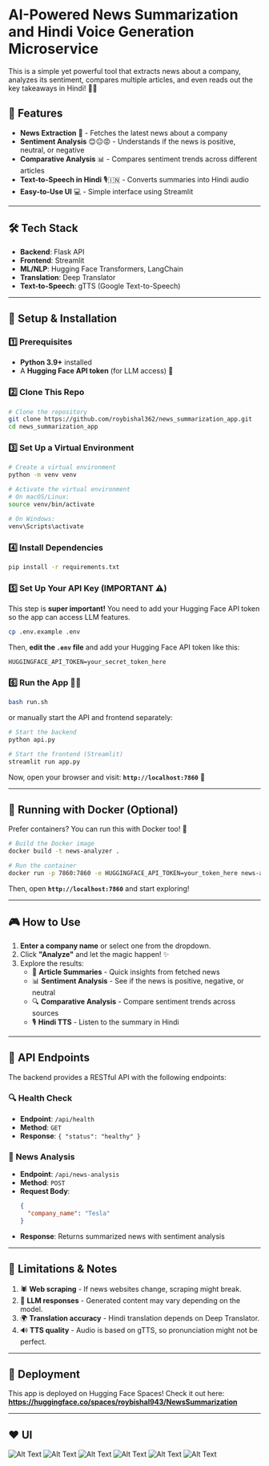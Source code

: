 # AI-Powered News Summarization and Hindi Voice Generation Microservice 

This is a simple yet powerful tool that extracts news about a company, analyzes its sentiment, compares multiple articles, and even reads out the key takeaways in Hindi! 📢📰

## 🎯 Features

- **News Extraction** 📰 - Fetches the latest news about a company
- **Sentiment Analysis** 😊😐😡 - Understands if the news is positive, neutral, or negative
- **Comparative Analysis** 📊 - Compares sentiment trends across different articles
- **Text-to-Speech in Hindi** 🎙️🇮🇳 - Converts summaries into Hindi audio
- **Easy-to-Use UI** 💻 - Simple interface using Streamlit

---

## 🛠️ Tech Stack

- **Backend**: Flask API
- **Frontend**: Streamlit
- **ML/NLP**: Hugging Face Transformers, LangChain
- **Translation**: Deep Translator
- **Text-to-Speech**: gTTS (Google Text-to-Speech)

---

## 🔧 Setup & Installation

### 1️⃣ Prerequisites

- **Python 3.9+** installed
- A **Hugging Face API token** (for LLM access) 🔑

### 2️⃣ Clone This Repo

```bash
# Clone the repository
git clone https://github.com/roybishal362/news_summarization_app.git
cd news_summarization_app
```

### 3️⃣ Set Up a Virtual Environment

```bash
# Create a virtual environment
python -m venv venv

# Activate the virtual environment
# On macOS/Linux:
source venv/bin/activate

# On Windows:
venv\Scripts\activate
```

### 4️⃣ Install Dependencies

```bash
pip install -r requirements.txt
```

### 5️⃣ Set Up Your API Key (IMPORTANT ⚠️)

This step is **super important!** You need to add your Hugging Face API token so the app can access LLM features.

```bash
cp .env.example .env
```
Then, **edit the `.env` file** and add your Hugging Face API token like this:

```
HUGGINGFACE_API_TOKEN=your_secret_token_here
```

### 6️⃣ Run the App 🏃‍♂️

```bash
bash run.sh
```

or manually start the API and frontend separately:

```bash
# Start the backend
python api.py
```

```bash
# Start the frontend (Streamlit)
streamlit run app.py
```

Now, open your browser and visit: **`http://localhost:7860`** 🎉

---

## 🐳 Running with Docker (Optional)

Prefer containers? You can run this with Docker too! 🐳

```bash
# Build the Docker image
docker build -t news-analyzer .

# Run the container
docker run -p 7860:7860 -e HUGGINGFACE_API_TOKEN=your_token_here news-analyzer
```

Then, open **`http://localhost:7860`** and start exploring!

---

## 🎮 How to Use

1. **Enter a company name** or select one from the dropdown.
2. Click **"Analyze"** and let the magic happen! ✨
3. Explore the results:
   - 📰 **Article Summaries** - Quick insights from fetched news
   - 📊 **Sentiment Analysis** - See if the news is positive, negative, or neutral
   - 🔍 **Comparative Analysis** - Compare sentiment trends across sources
   - 🎙️ **Hindi TTS** - Listen to the summary in Hindi

---

## 📡 API Endpoints

The backend provides a RESTful API with the following endpoints:

### 🔍 Health Check

- **Endpoint**: `/api/health`
- **Method**: `GET`
- **Response**: `{ "status": "healthy" }`

### 📰 News Analysis

- **Endpoint**: `/api/news-analysis`
- **Method**: `POST`
- **Request Body**:
  ```json
  {
    "company_name": "Tesla"
  }
  ```
- **Response**: Returns summarized news with sentiment analysis

---

## 🚧 Limitations & Notes

1. 🕷 **Web scraping** - If news websites change, scraping might break.
2. 🧠 **LLM responses** - Generated content may vary depending on the model.
3. 🌍 **Translation accuracy** - Hindi translation depends on Deep Translator.
4. 🔊 **TTS quality** - Audio is based on gTTS, so pronunciation might not be perfect.

---

## 🚀 Deployment

This app is deployed on Hugging Face Spaces! Check it out here: **https://huggingface.co/spaces/roybishal943/NewsSummarization**

---

## ❤️ UI
![Alt Text](a.png)
![Alt Text](b.png)
![Alt Text](c.png)
![Alt Text](d.png)
![Alt Text](e.png)
![Alt Text](f.png)

